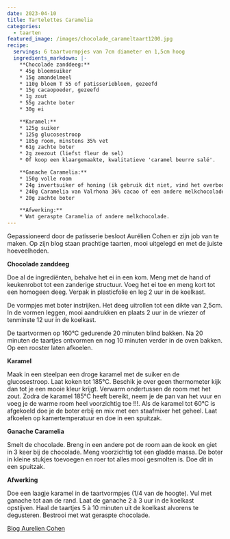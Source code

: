 ```yaml
---
date: 2023-04-10
title: Tartelettes Caramelia
categories:
  - taarten
featured_image: /images/chocolade_carameltaart1200.jpg
recipe:
  servings: 6 taartvormpjes van 7cm diameter en 1,5cm hoog
  ingredients_markdown: |-
    **Chocolade zanddeeg:**
    * 45g bloemsuiker
    * 15g amandelmeel
    * 110g bloem T 55 of patisseriebloem, gezeefd
    * 15g cacaopoeder, gezeefd
    * 1g zout
    * 55g zachte boter
    * 30g ei

    **Karamel:**
    * 125g suiker
    * 125g glucosestroop
    * 185g room, minstens 35% vet
    * 61g zachte boter
    * 2g zeezout (liefst fleur de sel) 
    * Of koop een klaargemaakte, kwalitatieve 'caramel beurre salé'.

    **Ganache Caramelia:**
    * 150g volle room
    * 24g invertsuiker of honing (ik gebruik dit niet, vind het overbodig)
    * 240g Caramelia van Valrhona 36% cacao of een andere melkchocolade liefst met karamelsmaak)
    * 20g zachte boter

    **Afwerking:**
    * Wat geraspte Caramelia of andere melkchocolade.
---
```

Gepassioneerd door de patisserie besloot Aurélien Cohen er zijn job van te maken.
Op zijn blog staan prachtige taarten, mooi uitgelegd en met de juiste hoeveelheden.

<!--more-->

**Chocolade zanddeeg**

Doe al de ingrediënten, behalve het ei in een kom.
Meng met de hand of keukenrobot tot een zanderige structuur.
Voeg het ei toe en meng kort tot een homogeen deeg.
Verpak in plasticfolie en leg 2 uur in de koelkast.
 
De vormpjes met boter instrijken. Het deeg uitrollen tot een dikte van 2,5cm. In de vormen leggen, mooi aandrukken en plaats 2 uur in de vriezer of tenminste 12 uur in de koelkast.

De taartvormen op 160°C gedurende 20 minuten blind bakken.
Na 20 minuten de taartjes ontvormen en nog 10 minuten verder in de oven bakken.
Op een rooster laten afkoelen.

**Karamel**

Maak in een steelpan een droge karamel met de suiker en de glucosestroop. Laat koken tot 185°C. Beschik je over geen thermometer kijk dan tot je een mooie kleur krijgt.
Verwarm ondertussen de room met het zout. Zodra de karamel 185°C heeft bereikt, neem je de pan van het vuur en voeg je de warme room heel voorzichtig toe !!!.
Als de karamel tot 60°C is afgekoeld doe je de boter erbij en mix met een staafmixer het geheel. Laat afkoelen op kamertemperatuur en doe in een spuitzak.


**Ganache Caramelia**

Smelt de chocolade.
Breng in een andere pot de room aan de kook en giet in 3 keer bij de chocolade.
Meng voorzichtig tot een gladde massa.
De boter in kleine stukjes toevoegen en roer tot alles mooi gesmolten is.
Doe dit in een spuitzak.

**Afwerking**

Doe een laagje karamel in de taartvormpjes (1/4 van de hoogte).
Vul met ganache tot aan de rand.
Laat de ganache 2 à 3 uur in de koelkast opstijven.
Haal de taartjes 5 à 10 minuten uit de koelkast alvorens te degusteren.
Bestrooi met wat geraspte chocolade.

[Blog Aurelien Cohen](https://www.aureliencohen.fr/recettes/)

